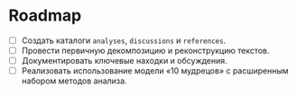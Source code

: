# Roadmap

- [ ] Создать каталоги `analyses`, `discussions` и `references`.
- [ ] Провести первичную декомпозицию и реконструкцию текстов.
- [ ] Документировать ключевые находки и обсуждения.
- [ ] Реализовать использование модели «10 мудрецов» с расширенным набором методов анализа.
